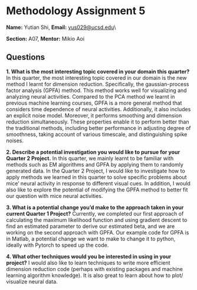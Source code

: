 # Methodology Assignment 5

**Name:** Yutian Shi, **Email:** yus029@ucsd.edu\

**Section:** A07, **Mentor:** Mikio Aoi

## Questions

**1. What is the most interesting topic covered in your domain this quarter?**
In this quarter, the most interesting topic covered in our domain is the new method I learnt for dimension reduction. Specifically, the gaussian-process factor analysis (GPFA)  method. This method works well for visualizing and analyzing neural activities. Compared to the PCA method we learnt in previous machine learning courses, GPFA is a more general method that considers time dependence of neural activities. Additionally, it also includes an explicit noise model. Moreover, it performs smoothing and dimension reduction simultaneously. These properties enable it to perform better than the traditional methods, including better performance in adjusting degree of smoothness, taking account of various timescale, and distinguishing spike noises.

**2. Describe a potential investigation you would like to pursue for your Quarter 2 Project.**
In this quarter, we mainly learnt to be familiar with methods such as EM algorithms and GPFA by applying them to randomly generated data. In the Quarter 2 Project, I would like to investigate how to apply methods we learned in this quarter to solve specific problems about mice’ neural activity in response to different visual cues. In addition, I would also like to explore the potential of modifying the GPFA method to better fit our question with mice neural activities.

**3. What is a potential change you’d make to the approach taken in your current Quarter 1 Project?**
Currently, we completed our first approach of calculating the maximum likelihood function and using gradient descent to find an estimated parameter to derive our estimated beta, and we are working on the second approach with GPFA. Our example code for GPFA is in Matlab, a potential change we want to make to change it to python, ideally with Pytorch to speed up the code.

**4. What other techniques would you be interested in using in your project?**
I would also like to learn techniques to write more efficient dimension reduction code (perhaps with existing packages and machine learning algorithm knowledge). It is also great to learn about how to plot/ visualize neural data. 
